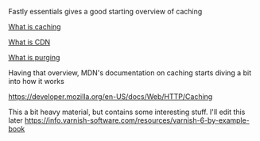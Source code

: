 Fastly essentials gives a good starting overview of caching

[What is caching](https://docs.fastly.com/en/fundamentals/what-is-caching)

[What is CDN](https://docs.fastly.com/en/fundamentals/what-is-cdn)

[What is purging](https://docs.fastly.com/en/fundamentals/what-is-purging)


Having that overview, MDN's documentation on caching starts diving a bit into how it works

https://developer.mozilla.org/en-US/docs/Web/HTTP/Caching

This a bit heavy material, but contains some interesting stuff. I'll edit this later
https://info.varnish-software.com/resources/varnish-6-by-example-book
